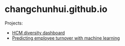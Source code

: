 # changchunhui.github.io

Projects:
* [HCM diversity dashboard](https://github.com/changchunhui/hcmdash)
* [Predicting employee turnover with machine learning](https://github.com/changchunhui/employee_turnover_modeling)
